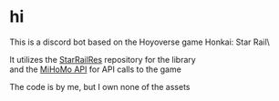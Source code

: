 <h1>hi</h2>

This is a discord bot based on the Hoyoverse game Honkai: Star Rail\

It utilizes the [StarRailRes](https://github.com/Mar-7th/StarRailRes) repository for the library\
and the [MiHoMo API](https://march7th.xiaohei.moe/en/resource/mihomo_api.html) for API calls to the game

The code is by me, but I own none of the assets